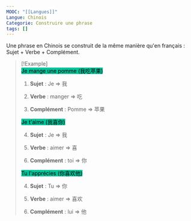 ```yaml
---
MOOC: "[[Langues]]"
Langue: Chinois
Categorie: Construire une phrase
tags: []
---
```

Une phrase en Chinois se construit de la même manière qu'en français : Sujet + Verbe + Complément.

> [!Example]  
> <mark style="background: #00c49a;">Je mange une pomme (我吃苹果)</mark>
> 
> 1. **Sujet** : Je ⇒ 我
>     
> 2. **Verbe** : manger ⇒ 吃
>     
> 3. **Complément** : Pomme ⇒ 苹果
>     
> 
> <mark style="background: #00c49a;">Je t'aime (我喜你)</mark>
> 
> 4. **Sujet** : Je ⇒ 我
>     
> 2. **Verbe** : aimer ⇒ 喜
>     
> 3. **Complément** : toi ⇒ 你
>     
> 
> <mark style="background: #00c49a;">Tu l'apprécies (你喜欢他)</mark>
> 
> 4. **Sujet** : Tu ⇒ 你
>     
> 2. **Verbe** : aimer ⇒ 喜欢
>     
> 3. **Complément** : lui ⇒ 他


